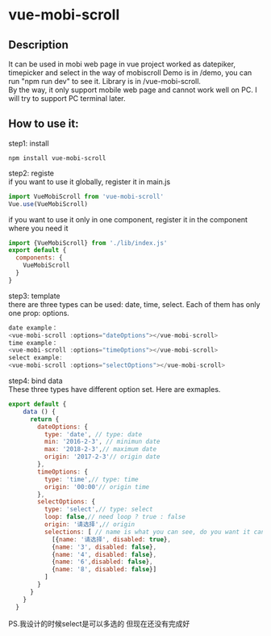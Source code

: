 # vue-mobi-scroll
Description
------
It can be used in mobi web page in vue project worked as datepiker, timepicker and select in the way of mobiscroll
Demo is in /demo, you can run "npm run dev" to see it.
Library is in /vue-mobi-scroll.<br>
By the way, it only support mobile web page and cannot work well on PC. I will try to support PC terminal later.

How to use it:
------
step1: install<br>
```
npm install vue-mobi-scroll
```
step2: registe<br>
if you want to use it globally, register it in main.js<br>
```javascript
import VueMobiScroll from 'vue-mobi-scroll'
Vue.use(VueMobiScroll)
```
if you want to use it only in one component, register it in the component where you need it
```javascript
import {VueMobiScroll} from './lib/index.js'
export default {
  components: {
    VueMobiScroll
  }
}
```
step3: template<br>
there are three types can be used: date, time, select. Each of them has only one prop: options.
``` javascript
date example：
<vue-mobi-scroll :options="dateOptions"></vue-mobi-scroll>
time example：
<vue-mobi-scroll :options="timeOptions"></vue-mobi-scroll>
select example:
<vue-mobi-scroll :options="selectOptions"></vue-mobi-scroll>
```
step4: bind data<br> 
These three types have different option set. Here are exmaples.
```javascript
export default {
    data () {
      return {
        dateOptions: {
          type: 'date', // type: date
          min: '2016-2-3', // minimun date
          max: '2018-2-3',// maximum date
          origin: '2017-2-3'// origin date
        },
        timeOptions: {
          type: 'time',// type: time
          origin: '00:00'// origin time
        },
        selectOptions: {
          type: 'select',// type: select
          loop: false,// need loop ? true : false
          origin: '请选择',// origin
          selections: [ // name is what you can see, do you want it can be selected？ if yes, disabled: true, if no, disabled: false
            [{name: '请选择', disabled: true}, 
            {name: '3', disabled: false},
            {name: '4', disabled: false}, 
            {name: '6',disabled: false}, 
            {name: '8', disabled: false}]
          ]
        }
      }
    }
  }
```

PS.我设计的时候select是可以多选的 但现在还没有完成好
